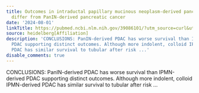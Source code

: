 ```yaml
---
title: Outcomes in intraductal papillary mucinous neoplasm-derived pancreatic cancer
  differ from PanIN-derived pancreatic cancer
date: '2024-08-01'
linkTitle: https://pubmed.ncbi.nlm.nih.gov/39086101/?utm_source=curl&utm_medium=rss&utm_campaign=pubmed-2&utm_content=1FakS-2QOkCT8HsMOQP1bCRQ4YzyumYOmxmF0moLsQ3dFB1E9V&fc=20220326224207&ff=20240801181938&v=2.18.0.post9+e462414
source: heidelberg[Affiliation]
description: 'CONCLUSIONS: PanIN-derived PDAC has worse survival than IPMN-derived
  PDAC supporting distinct outcomes. Although more indolent, colloid IPMN-derived
  PDAC has similar survival to tubular after risk ...'
disable_comments: true
---
```

CONCLUSIONS: PanIN-derived PDAC has worse survival than IPMN-derived PDAC supporting distinct outcomes. Although more indolent, colloid IPMN-derived PDAC has similar survival to tubular after risk ...